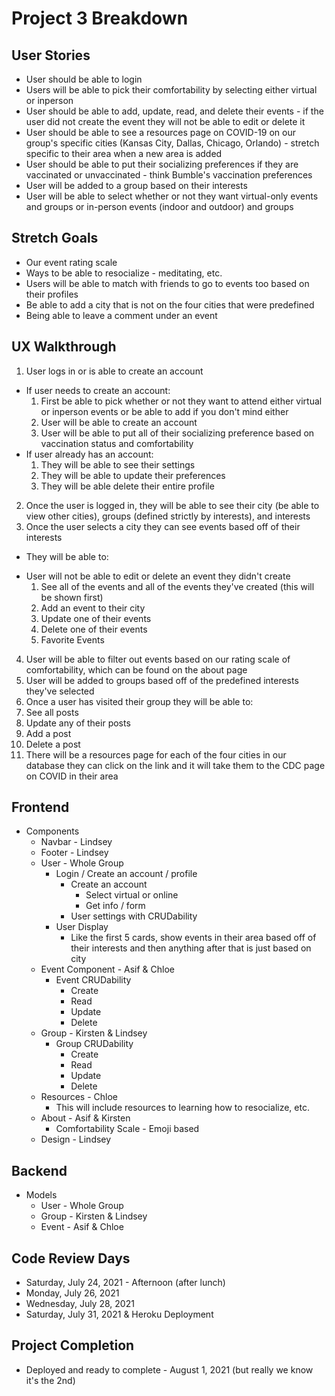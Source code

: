# Project 3 Breakdown 

## User Stories 
- User should be able to login
- Users will be able to pick their comfortability by selecting either virtual or inperson 
- User should be able to add, update, read, and delete their events - if the user did not create the event they will not be able to edit or delete it
- User should be able to see a resources page on COVID-19 on our group's specific cities (Kansas City, Dallas, Chicago, Orlando) - stretch specific to their area when a new area is added
- User should be able to put their socializing preferences if they are vaccinated or unvaccinated - think Bumble's vaccination preferences
- User will be added to a group based on their interests
- User will be able to select whether or not they want virtual-only events and groups or in-person events (indoor and outdoor) and groups

## Stretch Goals 
- Our event rating scale
- Ways to be able to resocialize - meditating, etc.
- Users will be able to match with friends to go to events too based on their profiles
- Be able to add a city that is not on the four cities that were predefined 
- Being able to leave a comment under an event 

## UX Walkthrough 
1. User logs in or is able to create an account 
  - If user needs to create an account: 
    1. First be able to pick whether or not they want to attend either virtual or inperson events or be able to add if you don't mind either 
    2. User will be able to create an account 
    3. User will be able to put all of their socializing preference based on vaccination status and comfortability 
  - If user already has an account: 
    1. They will be able to see their settings 
    2. They will be able to update their preferences
    3. They will be able delete their entire profile 
2. Once the user is logged in, they will be able to see their city (be able to view other cities), groups (defined strictly by interests), and interests
3. Once the user selects a city they can see events based off of their interests
  - They will be able to: 
  * User will not be able to edit or delete an event they didn't create 
    1. See all of the events and all of the events they've created (this will be shown first)
    2. Add an event to their city 
    3. Update one of their events 
    4. Delete one of their events 
    5. Favorite Events 
4. User will be able to filter out events based on our rating scale of comfortability, which can be found on the about page 
5. User will be added to groups based off of the predefined interests they've selected 
6. Once a user has visited their group they will be able to: 
  1. See all posts 
  2. Update any of their posts 
  3. Add a post 
  4. Delete a post 
7. There will be a resources page for each of the four cities in our database they can click on the link and it will take them to the CDC page on COVID in their area 

## Frontend
- Components 
  - Navbar - Lindsey 
  - Footer - Lindsey 
  - User - Whole Group 
    - Login / Create an account / profile
      - Create an account 
        - Select virtual or online 
        - Get info / form 
      - User settings with CRUDability 
    - User Display 
      * Like the first 5 cards, show events in their area based off of their interests and then anything after that is just based on city 
  - Event Component - Asif & Chloe
    - Event CRUDability 
      - Create 
      - Read 
      - Update 
      - Delete 
  - Group - Kirsten & Lindsey 
    - Group CRUDability 
      - Create 
      - Read 
      - Update 
      - Delete 
  - Resources - Chloe 
    * This will include resources to learning how to resocialize, etc. 
  - About - Asif & Kirsten 
    - Comfortability Scale - Emoji based 
  - Design - Lindsey 

## Backend 
- Models 
  - User - Whole Group 
  - Group - Kirsten & Lindsey 
  - Event - Asif & Chloe 

## Code Review Days 
- Saturday, July 24, 2021 - Afternoon (after lunch)
- Monday, July 26, 2021 
- Wednesday, July 28, 2021 
- Saturday, July 31, 2021 & Heroku Deployment

## Project Completion 
- Deployed and ready to complete - August 1, 2021 (but really we know it's the 2nd)